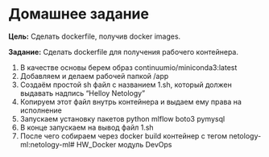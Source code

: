 # Домашнее задание
**Цель:** Сделать dockerfile, получив docker images.

**Задание:** Сделать dockerfile для получения рабочего контейнера.
1. В качестве основы берем образ continuumio/miniconda3:latest
2. Добавляем и делаем рабочей папкой /app
3. Создаём простой sh файл с названием 1.sh, который должен выдавать надпись “Helloy Netology”
4. Копируем этот файл внутрь контейнера и выдаем ему права на исполнение
5. Запускаем установку пакетов python mlflow boto3 pymysql
6. В конце запускаем на вывод файл 1.sh
7. После чего собираем через docker build контейнер с тегом netology-ml:netology-ml# HW_Docker
модуль DevOps
